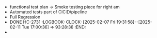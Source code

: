 - functional test plan -> Smoke testing piece for right am
- Automated tests part of CICID/pipeline
- Full Regression
- DONE HC-2731
  :LOGBOOK:
  CLOCK: [2025-02-07 Fri 19:31:58]--[2025-02-11 Tue 17:00:36] =>  93:28:38
  :END:
-